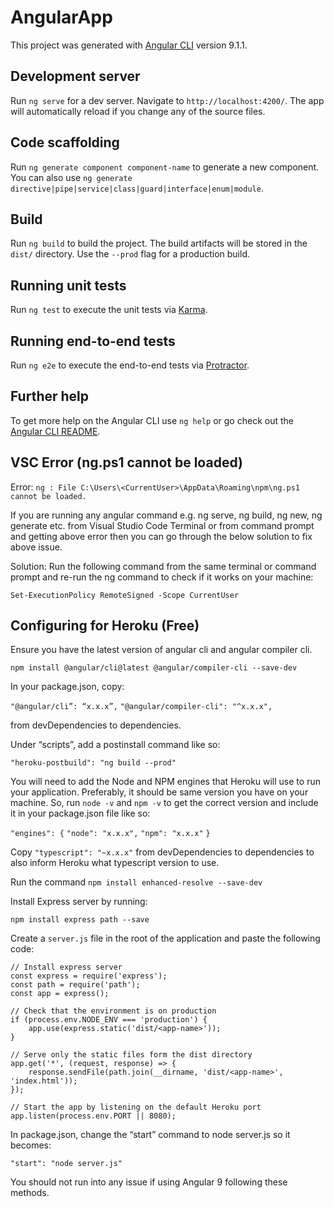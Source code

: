 # AngularApp

This project was generated with [Angular CLI](https://github.com/angular/angular-cli) version 9.1.1.

## Development server

Run `ng serve` for a dev server. Navigate to `http://localhost:4200/`. The app will automatically reload if you change any of the source files.

## Code scaffolding

Run `ng generate component component-name` to generate a new component. You can also use `ng generate directive|pipe|service|class|guard|interface|enum|module`.

## Build

Run `ng build` to build the project. The build artifacts will be stored in the `dist/` directory. Use the `--prod` flag for a production build.

## Running unit tests

Run `ng test` to execute the unit tests via [Karma](https://karma-runner.github.io).

## Running end-to-end tests

Run `ng e2e` to execute the end-to-end tests via [Protractor](http://www.protractortest.org/).

## Further help

To get more help on the Angular CLI use `ng help` or go check out the [Angular CLI README](https://github.com/angular/angular-cli/blob/master/README.md).

## VSC Error (ng.ps1 cannot be loaded)

Error: `ng : File C:\Users\<CurrentUser>\AppData\Roaming\npm\ng.ps1 cannot be loaded.`

If you are running any angular command e.g. ng serve, ng build, ng new, ng generate etc. from Visual Studio Code Terminal or from command prompt and getting above error then you can go through the below solution to fix above issue.

Solution: Run the following command from the same terminal or command prompt and re-run the ng command to check if it works on your machine:

`Set-ExecutionPolicy RemoteSigned -Scope CurrentUser`

## Configuring for Heroku (Free)

Ensure you have the latest version of angular cli and angular compiler cli.

`npm install @angular/cli@latest @angular/compiler-cli --save-dev`

In your package.json, copy:

`"@angular/cli”: “x.x.x”,`
`"@angular/compiler-cli": "^x.x.x",`

from devDependencies to dependencies.

Under “scripts”, add a postinstall command like so:

`"heroku-postbuild": "ng build --prod"`

You will need to add the Node and NPM engines that Heroku will use to run your application. Preferably, it should be same version you have on your machine. So, run `node -v` and `npm -v` to get the correct version and include it in your package.json file like so:

`"engines": {`
    `"node": "x.x.x",`
    `"npm": "x.x.x"`
`}`

Copy `"typescript": "~x.x.x"` from devDependencies to dependencies to also inform Heroku what typescript version to use.

Run the command `npm install enhanced-resolve --save-dev`

Install Express server by running:

`npm install express path --save`

Create a `server.js` file in the root of the application and paste the following code:

```
// Install express server
const express = require('express');
const path = require('path');
const app = express();

// Check that the environment is on production
if (process.env.NODE_ENV === 'production') {
	app.use(express.static('dist/<app-name>'));
}

// Serve only the static files form the dist directory
app.get('*', (request, response) => {
	response.sendFile(path.join(__dirname, 'dist/<app-name>', 'index.html'));
});

// Start the app by listening on the default Heroku port
app.listen(process.env.PORT || 8080);
```

In package.json, change the “start” command to node server.js so it becomes:

`"start": "node server.js"`

You should not run into any issue if using Angular 9 following these methods.